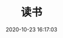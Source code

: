 ---
pageComponent: 
  name: Catalogue
  data: 
    key: 03.读书
    imgUrl: https://cdn.jsdelivr.net/gh/leslieyin/dns@master/blog/public/img/read.png
    description: 读万卷书，行万里路。
title: 读书
date: 2020-10-23 16:17:03
permalink: /read
sidebar: false
article: false
comment: false
editLink: false
---